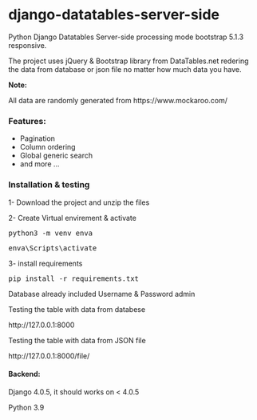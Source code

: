 # <h1>django-datatables-server-side</h1>
<p>Python Django Datatables Server-side processing mode bootstrap 5.1.3 responsive.</p>
<p>The project uses jQuery & Bootstrap library from DataTables.net redering the data from database or json file no matter how much data you have.</p>


<strong>Note:</strong>
  <p>All data are randomly generated from https://www.mockaroo.com/</p>
  

<h3>Features:</h3>
<ul>
<li>Pagination</li>
<li>Column ordering</li>
<li>Global generic search</li>

<li>and more ...</li>
</ul>

<h3>Installation & testing</h3>
<p>1- Download the project and unzip the files</p>
<p>2- Create Virtual envirement & activate</p>
  <pre>python3 -m venv enva    </pre>
  <pre>enva\Scripts\activate</pre>
<p>3- install requirements</p>
  <pre>pip install -r requirements.txt</pre>
 
 <p>Database already included Username & Password admin</p>
 <p>Testing the table with data from databese </p>
    http://127.0.0.1:8000
  <p>Testing the table with data from JSON file </p>
    http://127.0.0.1:8000/file/


<h4>Backend:</h4>
<p>Django 4.0.5, it should works on < 4.0.5 </p>
<p>Python 3.9</p>
